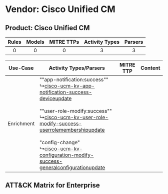 Vendor: Cisco Unified CM
========================
Product: Cisco Unified CM
-------------------------
| Rules | Models | MITRE TTPs | Activity Types | Parsers |
|:-----:|:------:|:----------:|:--------------:|:-------:|
|   0   |   0    |     0      |       3        |    3    |

|  Use-Case  | Activity Types/Parsers    | MITRE TTP | Content    |
|:----------:| ---- | --------- | ---- |
| Enrichment |  ""app-notification:success""<br> ↳[cisco-ucm-kv-app-notification-success-deviceupdate](Ps/pC_ciscoucmkvappnotificationsuccessdeviceupdate.md)<br><br> ""user-role-modify:success""<br> ↳[cisco-ucm-kv-user-role-modify-success-userrolemembershipupdate](Ps/pC_ciscoucmkvuserrolemodifysuccessuserrolemembershipupdate.md)<br><br> "config-change"<br> ↳[cisco-ucm-kv-configuration-modify-success-generalconfigurationupdate](Ps/pC_ciscoucmkvconfigurationmodifysuccessgeneralconfigurationupdate.md)<br> |    | [](RM/r_m_cisco_unified_cm_cisco_unified_cm_Enrichment.md) |

ATT&CK Matrix for Enterprise
----------------------------
